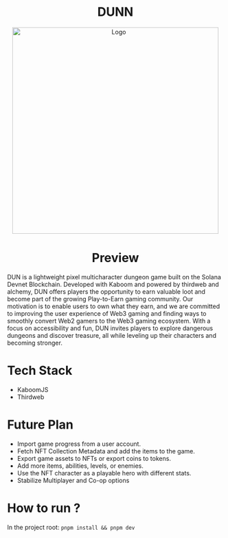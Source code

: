 # <h1 align="center">DUNN</h1>

<p align="center">
   <a href="/">
    <img src="https://user-images.githubusercontent.com/59141691/224587581-0fb632e2-91f1-4dbe-b7ff-96424b3ed581.png" alt="Logo" width="480" height="480">
 </a> 

<h1 align="center">Preview</h1>

DUN is a lightweight pixel multicharacter dungeon game built on the Solana Devnet Blockchain. Developed with Kaboom and powered by thirdweb and alchemy, DUN offers players the opportunity to earn valuable loot and become part of the growing Play-to-Earn gaming community. Our motivation is to enable users to own what they earn, and we are committed to improving the user experience of Web3 gaming and finding ways to smoothly convert Web2 gamers to the Web3 gaming ecosystem. With a focus on accessibility and fun, DUN invites players to explore dangerous dungeons and discover treasure, all while leveling up their characters and becoming stronger.


# Tech Stack

- KaboomJS
- Thirdweb

# Future Plan

- Import game progress from a user account.
- Fetch NFT Collection Metadata and add the items to the game.
- Export game assets to NFTs or export coins to tokens.
- Add more items, abilities, levels, or enemies.
- Use the NFT character as a playable hero with different stats.
- Stabilize  Multiplayer and Co-op options

# How to run ?

In the project root:
`pnpm install && pnpm dev`

